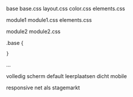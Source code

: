 




base
  base.css
  layout.css
  color.css
  elements.css



  module1
    module1.css
    elements.css

  module2
    module2.css


.base {

    }


...


volledig scherm
default leerplaatsen dicht mobile

responsive net als stagemarkt

